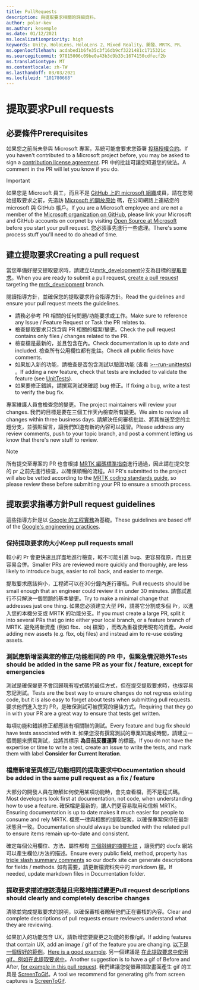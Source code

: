 ```yaml
---
title: PullRequests
description: 與提取要求相關的詳細資料。
author: polar-kev
ms.author: kesemple
ms.date: 01/12/2021
ms.localizationpriority: high
keywords: Unity、HoloLens、HoloLens 2、Mixed Reality、開發、MRTK、PR、
ms.openlocfilehash: acdabed1b6fe35c3f16db9cf3221481c1715321c
ms.sourcegitcommit: 97815006c09be0a43b3d9b33c1674150cdfecf2b
ms.translationtype: MT
ms.contentlocale: zh-TW
ms.lasthandoff: 03/03/2021
ms.locfileid: "101780668"
---
```

# <a name="pull-requests"></a><span data-ttu-id="b2adc-104">提取要求</span><span class="sxs-lookup"><span data-stu-id="b2adc-104">Pull requests</span></span>

## <a name="prerequisites"></a><span data-ttu-id="b2adc-105">必要條件</span><span class="sxs-lookup"><span data-stu-id="b2adc-105">Prerequisites</span></span>

<span data-ttu-id="b2adc-106">如果您之前尚未參與 Microsoft 專案，系統可能會要求您簽署 [投稿授權合約](https://cla.microsoft.com/)。</span><span class="sxs-lookup"><span data-stu-id="b2adc-106">If you haven't contributed to a Microsoft project before, you may be asked to sign a [contribution license agreement](https://cla.microsoft.com/).</span></span>
<span data-ttu-id="b2adc-107">PR 中的批註可讓您知道您的做法。</span><span class="sxs-lookup"><span data-stu-id="b2adc-107">A comment in the PR will let you know if you do.</span></span>

> [!IMPORTANT]
> <span data-ttu-id="b2adc-108">如果您是 Microsoft 員工，而且不是 [GitHub 上的 microsoft 組織](https://github.com/Microsoft)成員，請在您開始提取要求之前，先造訪 [Microsoft 的開放原始](https://opensource.microsoft.com/) 碼，在公司網路上連結您的 microsoft 與 GitHub 帳戶。</span><span class="sxs-lookup"><span data-stu-id="b2adc-108">If you are a Microsoft employee and are not a member of the [Microsoft organization on GitHub](https://github.com/Microsoft), please link your Microsoft and GitHub accounts on corpnet by visiting [Open Source at Microsoft](https://opensource.microsoft.com/) before you start your pull request.</span></span> <span data-ttu-id="b2adc-109">您必須事先進行一些處理。</span><span class="sxs-lookup"><span data-stu-id="b2adc-109">There's some process stuff you'll need to do ahead of time.</span></span>

## <a name="creating-a-pull-request"></a><span data-ttu-id="b2adc-110">建立提取要求</span><span class="sxs-lookup"><span data-stu-id="b2adc-110">Creating a pull request</span></span>

<span data-ttu-id="b2adc-111">當您準備好提交提取要求時，請建立以[mrtk_development](https://github.com/microsoft/mixedrealitytoolkit-unity/tree/mrtk_development)分支為目標的[提取要求](https://github.com/microsoft/MixedRealityToolkit-Unity/compare/mrtk_development...mrtk_development?expand=1)。</span><span class="sxs-lookup"><span data-stu-id="b2adc-111">When you are ready to submit a pull request, [create a pull request](https://github.com/microsoft/MixedRealityToolkit-Unity/compare/mrtk_development...mrtk_development?expand=1) targeting the [mrtk_development](https://github.com/microsoft/mixedrealitytoolkit-unity/tree/mrtk_development) branch.</span></span>

<span data-ttu-id="b2adc-112">閱讀指導方針，並確保您的提取要求符合指導方針。</span><span class="sxs-lookup"><span data-stu-id="b2adc-112">Read the guidelines and ensure your pull request meets the guidelines.</span></span>

* <span data-ttu-id="b2adc-113">請務必參考 PR 相關的任何問題/功能要求或工作。</span><span class="sxs-lookup"><span data-stu-id="b2adc-113">Make sure to reference any Issue / Feature Request or Task the PR relates to.</span></span>
* <span data-ttu-id="b2adc-114">檢查提取要求只包含與 PR 相關的檔案/變更。</span><span class="sxs-lookup"><span data-stu-id="b2adc-114">Check the pull request contains only files / changes related to the PR.</span></span>
* <span data-ttu-id="b2adc-115">檢查檔是最新的，並且包含在內。</span><span class="sxs-lookup"><span data-stu-id="b2adc-115">Check documentation is up to date and included.</span></span> <span data-ttu-id="b2adc-116">檢查所有公用欄位都有批註。</span><span class="sxs-lookup"><span data-stu-id="b2adc-116">Check all public fields have comments.</span></span>
* <span data-ttu-id="b2adc-117">如果加入新的功能，請檢查是否包含測試以驗證功能 (查看 [>--run-unittests](UnitTests.md)) 。</span><span class="sxs-lookup"><span data-stu-id="b2adc-117">If adding a new feature, check that tests are included to validate the feature (see [UnitTests](UnitTests.md)).</span></span>
* <span data-ttu-id="b2adc-118">如果要修正錯誤，請撰寫測試來確認 bug 修正。</span><span class="sxs-lookup"><span data-stu-id="b2adc-118">If fixing a bug, write a test to verify the bug fix.</span></span>

<span data-ttu-id="b2adc-119">專案維護人員會檢查您的變更。</span><span class="sxs-lookup"><span data-stu-id="b2adc-119">The project maintainers will review your changes.</span></span> <span data-ttu-id="b2adc-120">我們的目標是要在三個工作天內檢查所有變更。</span><span class="sxs-lookup"><span data-stu-id="b2adc-120">We aim to review all changes within three business days.</span></span> <span data-ttu-id="b2adc-121">請解決任何審核批註、將其推送至您的主題分支，並張貼留言，讓我們知道有新的內容可以複習。</span><span class="sxs-lookup"><span data-stu-id="b2adc-121">Please address any review comments, push to your topic branch, and post a comment letting us know that there's new stuff to review.</span></span>

> [!NOTE]
> <span data-ttu-id="b2adc-122">所有提交至專案的 PR 也會根據 [MRTK 編碼標準指南](CodingGuidelines.md)進行通過，因此請在提交您的 pr 之前先進行檢查，以確保順暢的流程。</span><span class="sxs-lookup"><span data-stu-id="b2adc-122">All PR's submitted to the project will also be vetted according to the [MRTK coding standards guide](CodingGuidelines.md), so please review these before submitting your PR to ensure a smooth process.</span></span>

## <a name="pull-request-guidelines"></a><span data-ttu-id="b2adc-123">提取要求指導方針</span><span class="sxs-lookup"><span data-stu-id="b2adc-123">Pull request guidelines</span></span>

<span data-ttu-id="b2adc-124">這些指導方針是以 [Google 的工程實務](https://google.github.io/eng-practices/review/developer/small-cls.html)為基礎。</span><span class="sxs-lookup"><span data-stu-id="b2adc-124">These guidelines are based off of the [Google's engineering practices](https://google.github.io/eng-practices/review/developer/small-cls.html).</span></span>

### <a name="keep-pull-requests-small"></a><span data-ttu-id="b2adc-125">保持提取要求的大小</span><span class="sxs-lookup"><span data-stu-id="b2adc-125">Keep pull requests small</span></span>

<span data-ttu-id="b2adc-126">較小的 Pr 會更快速且詳盡地進行檢查，較不可能引進 bug、更容易復原，而且更容易合併。</span><span class="sxs-lookup"><span data-stu-id="b2adc-126">Smaller PRs are reviewed more quickly and thoroughly, are less likely to introduce bugs, easier to roll back, and easier to merge.</span></span>

<span data-ttu-id="b2adc-127">提取要求應該夠小，工程師可以在30分鐘內進行審核。</span><span class="sxs-lookup"><span data-stu-id="b2adc-127">Pull requests should be small enough that an engineer could review it in under 30 minutes.</span></span> <span data-ttu-id="b2adc-128">請嘗試進行不只解決一個問題的基本變更。</span><span class="sxs-lookup"><span data-stu-id="b2adc-128">Try to make a minimal change that addresses just one thing.</span></span> <span data-ttu-id="b2adc-129">如果您必須建立大型 PR，請將它分割成多個 Pr，以進入您的本機分支或 MRTK 的功能分支。</span><span class="sxs-lookup"><span data-stu-id="b2adc-129">If you must create a large PR, split it into several PRs that go into either your local branch, or a feature branch of MRTK.</span></span> <span data-ttu-id="b2adc-130">避免將新資產 (例如 fbx、obj 檔案) ，而改為重複使用現有的資產。</span><span class="sxs-lookup"><span data-stu-id="b2adc-130">Avoid adding new assets (e.g. fbx, obj files) and instead aim to re-use existing assets.</span></span>

### <a name="tests-should-be-added-in-the-same-pr-as-your-fix--feature-except-for-emergencies"></a><span data-ttu-id="b2adc-131">測試應新增至與您的修正/功能相同的 PR 中，但緊急情況除外</span><span class="sxs-lookup"><span data-stu-id="b2adc-131">Tests should be added in the same PR as your fix / feature, except for emergencies</span></span>

<span data-ttu-id="b2adc-132">測試是確保變更不會回歸現有程式碼的最佳方式，但在提交提取要求時，也很容易忘記測試。</span><span class="sxs-lookup"><span data-stu-id="b2adc-132">Tests are the best way to ensure changes do not regress existing code, but it is also easy to forget about tests when submitting pull requests.</span></span> <span data-ttu-id="b2adc-133">要求他們進入您的 PR，是確保測試可被撰寫的絕佳方式。</span><span class="sxs-lookup"><span data-stu-id="b2adc-133">Requiring that they go in with your PR are a great way to ensure that tests get written.</span></span>

<span data-ttu-id="b2adc-134">每項功能和錯誤修正都應該有相關聯的測試。</span><span class="sxs-lookup"><span data-stu-id="b2adc-134">Every feature and bug fix should have tests associated with it.</span></span> <span data-ttu-id="b2adc-135">如果您沒有撰寫測試的專業知識或時間，請建立一個問題來撰寫測試，並將其標示 **為目前反覆運算** 的標籤。</span><span class="sxs-lookup"><span data-stu-id="b2adc-135">If you do not have the expertise or time to write a test, create an issue to write the tests, and mark them with label **Consider for Current Iteration**.</span></span>

### <a name="documentation-should-be-added-in-the-same-pull-request-as-a-fix--feature"></a><span data-ttu-id="b2adc-136">檔應新增至與修正/功能相同的提取要求中</span><span class="sxs-lookup"><span data-stu-id="b2adc-136">Documentation should be added in the same pull request as a fix / feature</span></span>

<span data-ttu-id="b2adc-137">大部分的開發人員在瞭解如何使用某項功能時，會先查看檔，而不是程式碼。</span><span class="sxs-lookup"><span data-stu-id="b2adc-137">Most developers look first at documentation, not code, when understanding how to use a feature.</span></span> <span data-ttu-id="b2adc-138">確保檔是最新的，讓人們更容易取用和信賴 MRTK。</span><span class="sxs-lookup"><span data-stu-id="b2adc-138">Ensuring documentation is up to date makes it much easier for people to consume and rely MRTK.</span></span>  <span data-ttu-id="b2adc-139">檔應一律與相關的提取配套，以確保專案保持在最新狀態且一致。</span><span class="sxs-lookup"><span data-stu-id="b2adc-139">Documentation should always be bundled with the related pull to ensure items remain up-to-date and consistent.</span></span>

<span data-ttu-id="b2adc-140">確定每個公用欄位、方法、屬性都有 [三個斜線的摘要批註](https://dotnet.github.io/docfx/spec/triple_slash_comments_spec.html) ，讓我們的 docfx 網站可以產生欄位/方法的描述。</span><span class="sxs-lookup"><span data-stu-id="b2adc-140">Ensure every public field, method, property has [triple slash summary comments](https://dotnet.github.io/docfx/spec/triple_slash_comments_spec.html) so our docfx site can generate descriptions for fields / methods.</span></span> <span data-ttu-id="b2adc-141">如有需要，請更新檔資料夾中的 markdown 檔。</span><span class="sxs-lookup"><span data-stu-id="b2adc-141">If needed, update markdown files in Documentation folder.</span></span>

### <a name="pull-request-descriptions-should-clearly-and-completely-describe-changes"></a><span data-ttu-id="b2adc-142">提取要求描述應該清楚且完整地描述變更</span><span class="sxs-lookup"><span data-stu-id="b2adc-142">Pull request descriptions should clearly and completely describe changes</span></span>

<span data-ttu-id="b2adc-143">清除並完成提取要求的說明，以確保審核者瞭解他們正在審核的內容。</span><span class="sxs-lookup"><span data-stu-id="b2adc-143">Clear and complete descriptions of pull requests ensure reviewers understand what they are reviewing.</span></span>

<span data-ttu-id="b2adc-144">如果加入的功能包含 UX，請新增您要變更之功能的影像/gif。</span><span class="sxs-lookup"><span data-stu-id="b2adc-144">If adding features that contain UX, add an image / gif of the feature you are changing.</span></span> <span data-ttu-id="b2adc-145">[以下是一個很好的範例](https://github.com/microsoft/MixedRealityToolkit-Unity/pull/4532)。</span><span class="sxs-lookup"><span data-stu-id="b2adc-145">[Here is a good example](https://github.com/microsoft/MixedRealityToolkit-Unity/pull/4532).</span></span> <span data-ttu-id="b2adc-146">另一個建議是 [在此提取要求中使用 gif，例如在此提取要求中](https://github.com/microsoft/MixedRealityToolkit-Unity/pull/5896)。</span><span class="sxs-lookup"><span data-stu-id="b2adc-146">Another suggestion is to have a gif of Before and After, [for example in this pull request](https://github.com/microsoft/MixedRealityToolkit-Unity/pull/5896).</span></span> <span data-ttu-id="b2adc-147">我們建議您從螢幕擷取畫面產生 gif 的工具是 [ScreenToGif](https://www.screentogif.com/)。</span><span class="sxs-lookup"><span data-stu-id="b2adc-147">A tool we recommend for generating gifs from screen captures is [ScreenToGif](https://www.screentogif.com/).</span></span>
